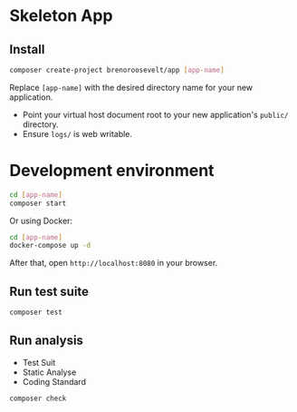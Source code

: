 # Skeleton App

## Install 

```bash
composer create-project brenoroosevelt/app [app-name]
```

Replace `[app-name]` with the desired directory name for your new application.

* Point your virtual host document root to your new application's `public/` directory.
* Ensure `logs/` is web writable.

# Development environment

```bash
cd [app-name]
composer start
```

Or using Docker: 
```bash
cd [app-name]
docker-compose up -d
```
After that, open `http://localhost:8080` in your browser.

## Run test suite

```bash
composer test
```

## Run analysis
* Test Suit
* Static Analyse
* Coding Standard

```bash
composer check
```
